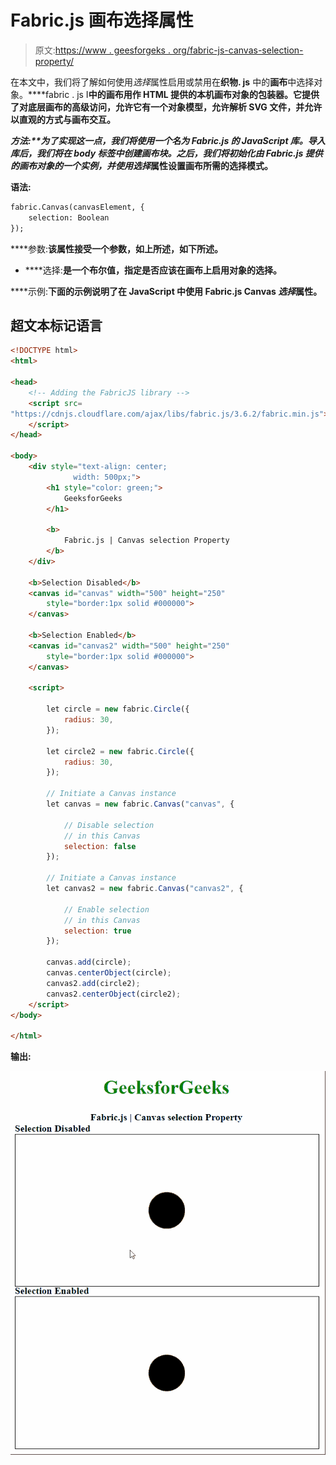 # Fabric.js 画布选择属性

> 原文:[https://www . geesforgeks . org/fabric-js-canvas-selection-property/](https://www.geeksforgeeks.org/fabric-js-canvas-selection-property/)

在本文中，我们将了解如何使用*选择*属性启用或禁用在**织物. js** 中的**画布**中选择对象。****fabric . js I**中的画布用作 HTML 提供的本机画布对象的包装器。它提供了对底层画布的高级访问，允许它有一个对象模型，允许解析 SVG 文件，并允许以直观的方式与画布交互。**

****方法:**为了实现这一点，我们将使用一个名为 **Fabric.js** 的 JavaScript 库。导入库后，我们将在 body 标签中创建画布块。之后，我们将初始化由 **Fabric.js** 提供的画布对象的一个实例，并使用*选择*属性设置画布所需的选择模式。**

****语法:****

```html
fabric.Canvas(canvasElement, {
    selection: Boolean
});
```

****参数:**该属性接受一个参数，如上所述，如下所述。**

*   ****选择:**是一个布尔值，指定是否应该在画布上启用对象的选择。**

****示例:**下面的示例说明了在 JavaScript 中使用 Fabric.js Canvas *选择*属性。**

## **超文本标记语言**

```html
<!DOCTYPE html>
<html>

<head>
    <!-- Adding the FabricJS library -->
    <script src=
"https://cdnjs.cloudflare.com/ajax/libs/fabric.js/3.6.2/fabric.min.js">
    </script>
</head>

<body>
    <div style="text-align: center;
              width: 500px;">
        <h1 style="color: green;">
            GeeksforGeeks
        </h1>

        <b>
            Fabric.js | Canvas selection Property
        </b>
    </div>

    <b>Selection Disabled</b>
    <canvas id="canvas" width="500" height="250" 
        style="border:1px solid #000000">
    </canvas>

    <b>Selection Enabled</b>
    <canvas id="canvas2" width="500" height="250" 
        style="border:1px solid #000000">
    </canvas>

    <script>

        let circle = new fabric.Circle({
            radius: 30,
        });

        let circle2 = new fabric.Circle({
            radius: 30,
        });

        // Initiate a Canvas instance 
        let canvas = new fabric.Canvas("canvas", {

            // Disable selection
            // in this Canvas
            selection: false
        });

        // Initiate a Canvas instance 
        let canvas2 = new fabric.Canvas("canvas2", {

            // Enable selection
            // in this Canvas
            selection: true
        });

        canvas.add(circle);
        canvas.centerObject(circle);
        canvas2.add(circle2);
        canvas2.centerObject(circle2);
    </script>
</body>

</html>
```

****输出:****

**![](img/14641635b4f13d66d92d21ecf93e5032.png)**